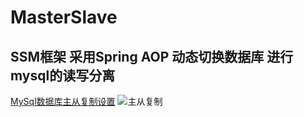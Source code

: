 # MasterSlave
SSM框架 采用Spring AOP 动态切换数据库 进行mysql的读写分离
---
[MySql数据库主从复制设置](http://blog.csdn.net/justdb/article/details/13168569)
![主从复制](http://img.blog.csdn.net/20131027114944500?watermark/2/text/aHR0cDovL2Jsb2cuY3Nkbi5uZXQvanVzdGRi/font/5a6L5L2T/fontsize/400/fill/I0JBQkFCMA==/dissolve/70/gravity/SouthEast)

